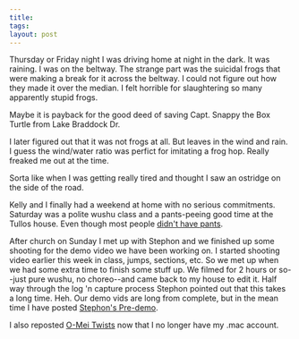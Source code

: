 ```yaml
---
title: 
tags: 
layout: post
---
```

Thursday or Friday night I was driving home at night in the dark.  It was raining.  I was on the beltway.  The strange part was the suicidal frogs that were making a break for it across the beltway.  I could not figure out how they made it over the median.  I felt horrible for slaughtering so many apparently stupid frogs.



Maybe it is payback for the good deed of saving Capt. Snappy the Box Turtle from Lake Braddock Dr.  



I later figured out that it was not frogs at all.  But leaves in the wind and rain.  I guess the wind/water ratio was perfict for imitating a frog hop.  Really freaked me out at the time. 



Sorta like when I was getting really tired and thought I saw an ostridge on the side of the road.



Kelly and I finally had a weekend at home with no serious commitments.  Saturday was a polite wushu class and a pants-peeing good time at the Tullos house.  Even though most people <a href="http://www.cheapass.com/Merchant2/merchant.mvc?Screen=PROD&Store_Code=CAG&Product_Code=CAG530">didn't have pants</a>.



After church on Sunday I met up with Stephon and we finished up some shooting for the demo video we have been working on.  I started shooting video earlier this week in class, jumps, sections, etc.  So we met up when we had some extra time to finish some stuff up.  We filmed for 2 hours or so--just pure wushu, no choreo--and came back to my house to edit it.  Half way through the log 'n capture process Stephon pointed out that this takes a long time.  Heh.  Our demo vids are long from complete, but in the mean time I have posted <a href="http://www.jianshu.net/media/StephonPredemo.mpg">Stephon's Pre-demo</a>.



I also reposted <a href="http://www.fuzzymonk.com/media/omeitwists.mpg">O-Mei Twists</a> now that I no longer have my .mac account.

